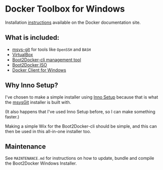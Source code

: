 # Docker Toolbox for Windows

Installation [instructions](http://docs.docker.com/windows/started/) available on the Docker documentation site.

## What is included:

- [msys-git](http://msysgit.github.io/) for tools like `OpenSSH` and `BASH`
- [VirtualBox](https://www.virtualbox.org)
- [Boot2Docker-cli management tool](https://github.com/boot2docker/boot2docker-cli)
- [Boot2Docker ISO](https://github.com/boot2docker/boot2docker)
- [Docker Client for Windows](https://github.com/docker/docker)

## Why Inno Setup?

I've chosen to make a simple installer using [Inno Setup](http://www.jrsoftware.org/)
because that is what the [msysGit](http://git-scm.com/) installer is built with.

(It also happens that I've used Inno Setup before, so I can make something faster.)

Making a simple Wix for the Boot2Docker-cli should be simple, and this can then be
used in this all-in-one installer too.

## Maintenance

See `MAINTENANCE.md` for instructions on how to update, bundle and compile the
Boot2Docker Windows Installer.
